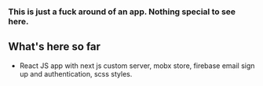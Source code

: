### This is just a fuck around of an app. Nothing special to see here.

## What's here so far
- React JS app with next js custom server, mobx store, firebase email sign up and authentication, scss styles.
